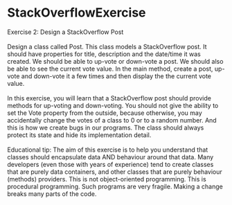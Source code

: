 # StackOverflowExercise
Exercise 2: Design a StackOverflow Post <br/><br/>
Design a class called Post. This class models a StackOverflow post. It should have properties
for title, description and the date/time it was created. We should be able to up-vote or down-vote
a post. We should also be able to see the current vote value. In the main method, create a post,
up-vote and down-vote it a few times and then display the the current vote value.<br/><br/>
In this exercise, you will learn that a StackOverflow post should provide methods for up-voting
and down-voting. You should not give the ability to set the Vote property from the outside,
because otherwise, you may accidentally change the votes of a class to 0 or to a random
number. And this is how we create bugs in our programs. The class should always protect its
state and hide its implementation detail.<br/><br/>
Educational tip: The aim of this exercise is to help you understand that classes should
encapsulate data AND behaviour around that data. Many developers (even those with years of
experience) tend to create classes that are purely data containers, and other classes that are
purely behaviour (methods) providers. This is not object-oriented programming. This is
procedural programming. Such programs are very fragile. Making a change breaks many parts
of the code.
